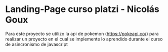# Landing-Page curso platzi - Nicolás Goux
Para este proyecto se utilizo la api de pokemon (https://pokeapi.co/) para realizar un proyecto en el cual se implemente lo aprendido durante el curso de asincronismo de javascript
